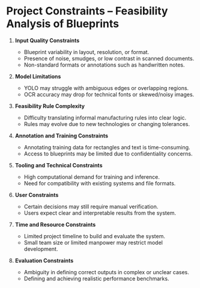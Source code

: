 # Project Constraints – Feasibility Analysis of Blueprints

1. **Input Quality Constraints**
   - Blueprint variability in layout, resolution, or format.  
   - Presence of noise, smudges, or low contrast in scanned documents.  
   - Non-standard formats or annotations such as handwritten notes.

2. **Model Limitations**
   - YOLO may struggle with ambiguous edges or overlapping regions.  
   - OCR accuracy may drop for technical fonts or skewed/noisy images.

3. **Feasibility Rule Complexity**
   - Difficulty translating informal manufacturing rules into clear logic.  
   - Rules may evolve due to new technologies or changing tolerances.

4. **Annotation and Training Constraints**
   - Annotating training data for rectangles and text is time-consuming.  
   - Access to blueprints may be limited due to confidentiality concerns.

5. **Tooling and Technical Constraints**
   - High computational demand for training and inference.  
   - Need for compatibility with existing systems and file formats.

6. **User Constraints**
   - Certain decisions may still require manual verification.  
   - Users expect clear and interpretable results from the system.

7. **Time and Resource Constraints**
   - Limited project timeline to build and evaluate the system.  
   - Small team size or limited manpower may restrict model development.

8. **Evaluation Constraints**
   - Ambiguity in defining correct outputs in complex or unclear cases.  
   - Defining and achieving realistic performance benchmarks.
